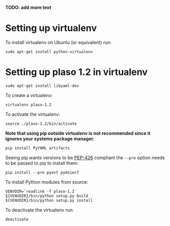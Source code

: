 **TODO: add more text**

# Setting up virtualenv
To install virtualenv on Ubuntu (or equivalent) run:
```
sudo apt-get install python-virtualenv
```

# Setting up plaso 1.2 in virtualenv
```
sudo apt-get install libyaml-dev
```

To create a virtualenv:
```
virtualenv plaso-1.2
```

To activate the virtualenv:
```
source ./plaso-1.2/bin/activate
```

**Note that using pip outside virtualenv is not recommended since it ignores your systems package manager.**

```
pip install PyYAML artifacts
```

Seeing pip wants versions to be [PEP-426](https://www.python.org/dev/peps/pep-0426/) compliant the `--pre` option needs to be passed to pip to install them:
```
pip install --pre pyevt pymsiecf
```

To install Python modules from source:
```
VENVDIR=`readlink -f plaso-1.2`
${VENVDIR}/bin/python setup.py build
${VENVDIR}/bin/python setup.py install
```

To deactivate the virtualenv run:
```
deactivate
```